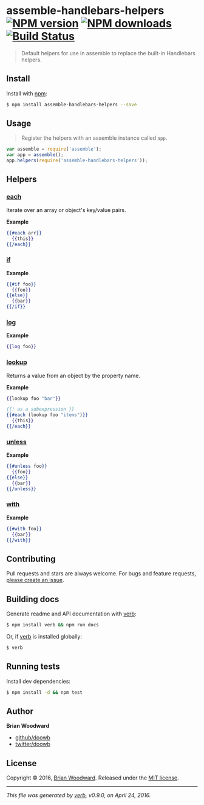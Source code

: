 # assemble-handlebars-helpers [![NPM version](https://img.shields.io/npm/v/assemble-handlebars-helpers.svg?style=flat)](https://www.npmjs.com/package/assemble-handlebars-helpers) [![NPM downloads](https://img.shields.io/npm/dm/assemble-handlebars-helpers.svg?style=flat)](https://npmjs.org/package/assemble-handlebars-helpers) [![Build Status](https://img.shields.io/travis/assemble/assemble-handlebars-helpers.svg?style=flat)](https://travis-ci.org/assemble/assemble-handlebars-helpers)

> Default helpers for use in assemble to replace the built-in Handlebars helpers.

## Install

Install with [npm](https://www.npmjs.com/):

```sh
$ npm install assemble-handlebars-helpers --save
```

## Usage

> Register the helpers with an assemble instance called `app`.

```js
var assemble = require('assemble');
var app = assemble();
app.helpers(require('assemble-handlebars-helpers'));
```

## Helpers

### [each](lib/helpers/each.js#L26)

Iterate over an array or object's key/value pairs.

**Example**

```handlebars
{{#each arr}}
  {{this}}
{{/each}}
```

### [if](lib/helpers/if.js#L26)

**Example**

```handlebars
{{#if foo}}
  {{foo}}
{{else}}
  {{bar}}
{{/if}}
```

### [log](lib/helpers/log.js#L23)

**Example**

```handlebars
{{log foo}}
```

### [lookup](lib/helpers/lookup.js#L29)

Returns a value from an object by the property name.

**Example**

```handlebars
{{lookup foo "bar"}}

{{! as a subexpression }}
{{#each (lookup foo "items")}}
  {{this}}
{{/each}}
```

### [unless](lib/helpers/unless.js#L26)

**Example**

```handlebars
{{#unless foo}}
  {{foo}}
{{else}}
  {{bar}}
{{/unless}}
```

### [with](lib/helpers/with.js#L24)

**Example**

```handlebars
{{#with foo}}
  {{bar}}
{{/with}}
```

## Contributing

Pull requests and stars are always welcome. For bugs and feature requests, [please create an issue](https://github.com/assemble/assemble-handlebars-helpers/issues/new).

## Building docs

Generate readme and API documentation with [verb](https://github.com/verbose/verb):

```sh
$ npm install verb && npm run docs
```

Or, if [verb](https://github.com/verbose/verb) is installed globally:

```sh
$ verb
```

## Running tests

Install dev dependencies:

```sh
$ npm install -d && npm test
```

## Author

**Brian Woodward**

* [github/doowb](https://github.com/doowb)
* [twitter/doowb](http://twitter.com/doowb)

## License

Copyright © 2016, [Brian Woodward](https://github.com/doowb).
Released under the [MIT license](https://github.com/assemble/assemble-handlebars-helpers/blob/master/LICENSE).

***

_This file was generated by [verb](https://github.com/verbose/verb), v0.9.0, on April 24, 2016._